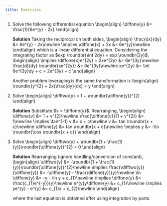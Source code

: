 ```yaml
---
title: Exercises
---
```


1. Solve the following differential equation
    \begin{align}
        \diffone{y} &= \frac{1}{6e^{y} - 2x}
    \end{align}

    **Solution**
    Taking the reciprocal on both sides,
    \begin{align}
        \frac{dx}{dy} &= 6e^{y} - 2x\newline
        \implies \diffone{x} + 2x &= 6e^{y}\newline
    \end{align}
    which is a linear differential equation. Considering the integrating factor as $exp \roundbr{\int 2dy} = exp \roundbr{2y}$,
    \begin{align}
        \implies \diffone{x}e^{2y} + 2xe^{2y} &= 6e^{3y}\newline
        \frac{d}{dy} \roundbr{xe^{2y}} &= 6e^{3y}\newline
        xe^{2y} &= \int 6e^{3y}dy + c = 2e^{3y} + c
    \end{align}

    Another problem leveraging is the same transformation is
    \begin{align}
        \roundbr{y^{2} + 2x}\frac{dy}{dx} = y
    \end{align}

1. Solve
    \begin{align}
        \difftwo{y} = 1 + \roundbr{\diffone{y}}^{2}
    \end{align}

    **Solution**
    Substitute $v = \diffone{y}$. Rearranging,
    \begin{align}
        \diffone{v} &= 1 + v^{2}\newline
        \frac{\diffone{v}}{1 + v^{2}} &= 1\newline
        \implies \tan^{-1} v &= x + c\newline
        v &= tan \roundbr{x + c}\newline
        \diffone{y} &= tan \roundbr{x + c}\newline
        \implies y &= -\ln \roundbr{\cos \roundbr{x + c}}
    \end{align}

1. Solve
    \begin{align}
        \difftwo{y} + \roundbr{1 + \frac{1}{y}}\roundbr{\diffone{y}}^{2} = 0
    \end{align}

    **Solution**
    Rearranging (ignore handling/conversion of constant),
    \begin{align}
        \difftwo{y} &= -\roundbr{1 + \frac{1}{y}}\roundbr{\diffone{y}}^{2}\newline
        \implies \frac{\difftwo{y}}{\diffone{y}} &= -\diffone{y} - \frac{\diffone{y}}{y}\newline
        \ln \diffone{y} &= -y - \ln y + c_{1}\newline
        \implies \diffone{y} &= \frac{c_{1}e^{-y}}{y}\newline
        e^{y}y\diffone{y} &= c_{1}\newline
        \implies ye^{y} - e^{y} &= c_{1}x + c_{2}\newline
    \end{align}

    where the last equation is obtained after using integration by parts.
